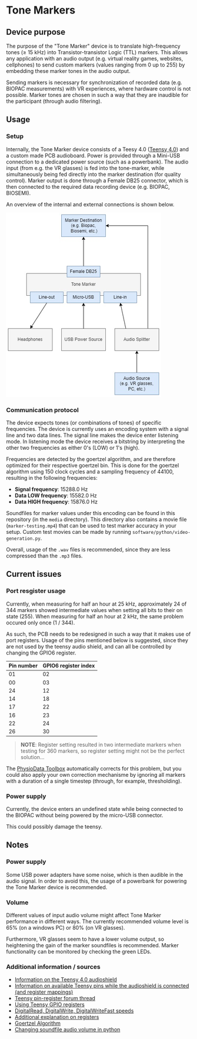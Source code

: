 # Tone Markers

<!-- TODO -->
<!-- ![The Tone Marker device](./readme-media/toneMarkerDevice.png) -->

## Device purpose

The purpose of the "Tone Marker" device is to translate high-frequency tones ($\ge$ 15 kHz) into Transistor-transistor Logic (TTL) markers. This allows any application with an audio output (e.g. virtual reality games, websites, cellphones) to send custom markers (values ranging from 0 up to 255) by embedding these marker tones in the audio output.

Sending markers is necessary for synchronization of recorded data (e.g. BIOPAC measurements) with VR experiences, where hardware control is not possible. Marker tones are chosen in such a way that they are inaudible for the participant (through audio filtering).

## Usage

### Setup

Internally, the Tone Marker device consists of a Teesy 4.0 ([Teensy 4.0](https://www.pjrc.com/store/teensy40.html)) and a custom made PCB audioboard.
Power is provided through a Mini-USB connection to a dedicated power source (such as a powerbank). The audio input (from e.g. the VR glasses) is fed into the tone-marker, while simultaneously being fed directly into the marker destination (for quality control). Marker output is done through a Female DB25 connector, which is then connected to the required data recording device (e.g. BIOPAC, BIOSEMI).

An overview of the internal and external connections is shown below.

![An overview of the connection in / to the Tone Marker device](./readme-media/tonemarker-diagram.jpg)

### Communication protocol

The device expects tones (or combinations of tones) of specific frequencies. The device is currently uses an encoding system with a signal line and two data lines. The signal line makes the device enter listening mode. In listening mode the device receives a bitstring by interpreting the other two frequencies as either 0's (LOW) or 1's (high).

Frequencies are detected by the goertzel algorithm, and are therefore optimized for their respective goertzel bin. This is done for the goertzel algorithm using 150 clock cycles and a sampling frequency of 44100, resulting in the following frequencies:

- **Signal frequency**: 15288.0 Hz
- **Data LOW frequency**: 15582.0 Hz
- **Data HIGH frequency**: 15876.0 Hz

Soundfiles for marker values under this encoding can be found in this repository (in the `media` directory). This directory also contains a movie file (`marker-testing.mp4`) that can be used to test marker accuracy in your setup. Custom test movies can be made by running `software/python/video-generation.py`.

Overall, usage of the `.wav` files is recommended, since they are less compressed than the `.mp3` files.

## Current issues

### Port resgister usage
<!-- FIXME -->

Currently, when measuring for half an hour at 25 kHz, approximately 24 of 344 markers showed intermediate values when setting all bits to their on state (255). When measuring for half an hour at 2 kHz, the same problem occured only once (1 / 344).

As such, the PCB needs to be redesigned in such a way that it makes use of port registers. Usage of the pins mentioned below is suggested, since they are not used by the teensy audio shield, and can all be controlled by changing the GPIO6 register.

| Pin number 	| GPIO6 register index 	|
|------------	|----------------------	|
| 01         	| 02                   	|
| 00         	| 03                   	|
| 24         	| 12                   	|
| 14         	| 18                   	|
| 17         	| 22                   	|
| 16         	| 23                   	|
| 22         	| 24                   	|
| 26         	| 30                   	|

> **NOTE**: Register setting resulted in two intermediate markers when testing for 360 markers, so register setting might not be the perfect solution...

The [PhysioData Toolbox](https://physiodatatoolbox.leidenuniv.nl/) automatically corrects for this problem, but you could also apply your own correction mechanisme by ignoring all markers with a duration of a single timestep (through, for example, thresholding).

### Power supply
<!-- FIXME -->

Currently, the device enters an undefined state while being connected to the BIOPAC without being powered by the micro-USB connector.

This could possibly damage the teensy.

## Notes

### Power supply

Some USB power adapters have some noise, which is then audible in the audio signal. In order to avoid this, the usage of a powerbank for powering the Tone Marker device is recommended.

### Volume

Different values of input audio volume might affect Tone Marker performance in different ways. The currently recommended volume level is 65% (on a windows PC) or 80% (on VR glasses).

Furthermore, VR glasses seem to have a lower volume output, so heightening the gain of the marker soundfiles is recommended. Marker functionality can be monitored by checking the green LEDs.

### Additional information / sources

- [Information on the Teensy 4.0 audioshield](https://forum.pjrc.com/index.php?threads/available-teensy-4-0-pins-when-audio-shield-d-attached.58331/)
- [Information on available Teensy pins while the audioshield is connected (and register mappings)](https://github.com/luni64/TeensyTimerTool/wiki/Avoid-PWM-timer-clashes)
- [Teensy pin-register forum thread](https://forum.pjrc.com/index.php?threads/teensy-4-1-digital-i-o-pin-map.64226/)
- [Using Teensy GPIO registers](https://forum.pjrc.com/index.php?threads/tutorial-on-digital-i-o-atmega-pin-port-ddr-d-b-registers-vs-arm-gpio_pdir-_pdor.17532/)
- [DigitalRead, DigitalWrite, DigitalWriteFast speeds](https://forum.pjrc.com/index.php?threads/speed-of-digitalread-and-digitalwrite-with-teensy3-0.24573/)
- [Additional explanation on registers](https://forum.pjrc.com/index.php?threads/unclear-on-how-to-use-ddrx-and-portx-teensy-3-2.53950/)
- [Goertzel Algorithm](https://courses.cs.washington.edu/courses/cse466/11au/resources/GoertzelAlgorithmEETimes.pdf)
- [Changing soundfile audio volume in python](https://stackoverflow.com/questions/43679631/python-how-to-change-audio-volume)
